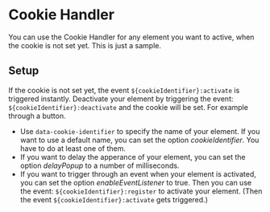 # Cookie Handler

You can use the Cookie Handler for any element you want to active, when the cookie is not set yet.
This is just a sample.

## Setup

If the cookie is not set yet, the event `${cookieIdentifier}:activate` is triggered instantly.
Deactivate your element by triggering the event: `${cookieIdentifier}:deactivate` and the cookie will be set. For example through a button.

- Use `data-cookie-identifier` to specify the name of your element. If you want to use a default name, you can set the option _cookieIdentifier_. You have to do at least one of them.
- If you want to delay the apperance of your element, you can set the option _delayPopup_ to a number of milliseconds.
- If you want to trigger through an event when your element is activated, you can set the option _enableEventListener_ to true. Then you can use the event: `${cookieIdentifier}:register` to activate your element. (Then the event `${cookieIdentifier}:activate` gets triggered.)

